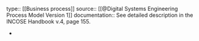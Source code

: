 type:: [[Business process]]
source:: [[@Digital Systems Engineering Process Model Version 1]]
documentation:: See detailed description in the INCOSE Handbook v.4, page 155.

-